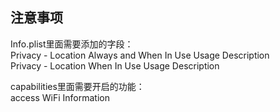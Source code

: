 ## 注意事项
Info.plist里面需要添加的字段：  
Privacy - Location Always and When In Use Usage Description  
Privacy - Location When In Use Usage Description  

capabilities里面需要开启的功能：  
access WiFi Information  
